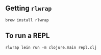 ## Getting `rlwrap`

```
brew install rlwrap
```

## To run a REPL

```
rlwrap lein run -m clojure.main repl.clj
```
